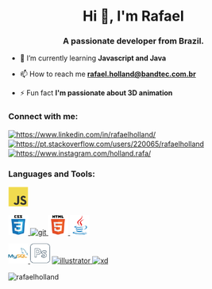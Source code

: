 <h1 align="center">Hi 👋, I'm Rafael</h1>
<h3 align="center">A passionate developer from Brazil.</h3>

- 🌱 I’m currently learning **Javascript and Java**

- 📫 How to reach me **rafael.holland@bandtec.com.br**

- ⚡ Fun fact **I'm passionate about 3D animation**

<h3 align="left">Connect with me:</h3>
<p align="left">
<a href="https://linkedin.com/in/rafaelholland/" target="blank"><img align="center" src="https://cdn.jsdelivr.net/npm/simple-icons@3.0.1/icons/linkedin.svg" alt="https://www.linkedin.com/in/rafaelholland/" height="30" width="40" /></a>
<a href="https://stackoverflow.com/users/220065/rafaelholland" target="blank"><img align="center" src="https://cdn.jsdelivr.net/npm/simple-icons@3.0.1/icons/stackoverflow.svg" alt="https://pt.stackoverflow.com/users/220065/rafaelholland" height="30" width="40" /></a>
<a href="https://www.instagram.com/holland.rafa/" target="blank"><img align="center" src="https://cdn.jsdelivr.net/npm/simple-icons@3.0.1/icons/instagram.svg" alt="https://www.instagram.com/holland.rafa/" height="30" width="40" /></a>
</p>

<h3 align="left">Languages and Tools:</h3>

<a href="https://developer.mozilla.org/en-US/docs/Web/JavaScript" target="_blank"><img src="https://raw.githubusercontent.com/devicons/devicon/master/icons/javascript/javascript-original.svg" alt="javascript" width="40" height="40"/> </a><p align="left"> <a href="https://www.w3schools.com/css/" target="_blank"> <img src="https://raw.githubusercontent.com/devicons/devicon/master/icons/css3/css3-original-wordmark.svg" alt="css3" width="40" height="40"/> </a><a href="https://git-scm.com/" target="_blank"><img src="https://www.vectorlogo.zone/logos/git-scm/git-scm-icon.svg" alt="git" width="40" height="40"/> </a> <a href="https://www.w3.org/html/" target="_blank"> <img src="https://raw.githubusercontent.com/devicons/devicon/master/icons/html5/html5-original-wordmark.svg" alt="html5" width="40" height="40"/> </a><a href="https://www.java.com" target="_blank"> <img src="https://raw.githubusercontent.com/devicons/devicon/master/icons/java/java-original.svg" alt="java" width="40" height="40"/> </a><a href="https://www.mysql.com/" target="_blank"> 
  
  <img src="https://raw.githubusercontent.com/devicons/devicon/master/icons/mysql/mysql-original-wordmark.svg" alt="mysql" width="40" height="40"/> </a><img src="https://raw.githubusercontent.com/devicons/devicon/master/icons/photoshop/photoshop-line.svg" alt="photoshop" width="40" height="40"/> </a> <a href="https://www.adobe.com/in/products/illustrator.html" target="_blank"> <img src="https://www.vectorlogo.zone/logos/adobe_illustrator/adobe_illustrator-icon.svg" alt="illustrator" width="40" height="40"/> </a><a href="https://www.adobe.com/products/xd.html" target="_blank"> <img src="https://cdn.worldvectorlogo.com/logos/adobe-xd.svg" alt="xd" width="40" height="40"/> </a>
  
  </p>

<p><img align="center" src="https://github-readme-stats.vercel.app/api/top-langs?username=rafaelholland&show_icons=true&locale=en&layout=compact" alt="rafaelholland" /></p>
